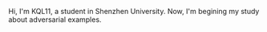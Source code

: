 Hi, I'm KQL11, a student in Shenzhen University.
Now, I'm begining my study about adversarial examples.
